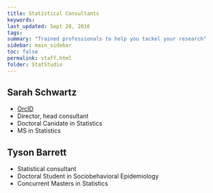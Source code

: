 ```yaml
---
title: Statistical Consultants
keywords: 
last_updated: Sept 28, 2016
tags: 
summary: "Trained professionals to help you tackel your research"
sidebar: main_sidebar
toc: false
permalink: staff.html
folder: StatStudio
---
```


## Sarah Schwartz

* [OrcID](http://orcid.org/0000-0001-9980-7493)  
* Director, head consultant  
* Doctoral Canidate in Statistics  
* MS in Statistics  

## Tyson Barrett  

* Statistical consultant  
* Doctoral Student in Sociobehavioral Epidemiology  
* Concurrent Masters in Statistics  
